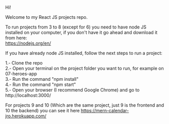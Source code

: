 Hi!

Welcome to my React JS projects repo.

To run projects from 3 to 8 (except for 6) you need to have node JS installed on your computer, if you don't have it go ahead and download it from here:  
https://nodejs.org/en/

If you have already node JS installed, follow the next steps to run a project:

1.- Clone the repo  
2.- Open your terminal on the project folder you want to run, for example on 07-heroes-app  
3.- Run the command "npm install"  
4.- Run the command "npm start"  
5.- Open your browser (I recommend Google Chrome) and go to http://localhost:3000/  

For projects 9 and 10 (Which are the same project, just 9 is the frontend and 10 the backend) you can see it here https://mern-calendar-jro.herokuapp.com/